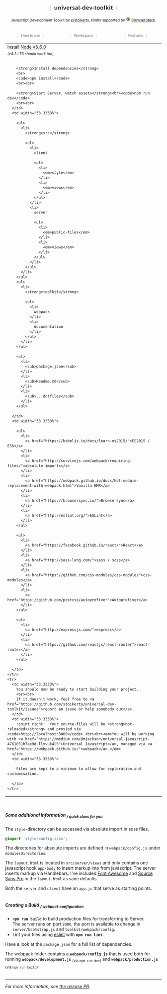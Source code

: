 <img src="/toolkit/documentation/logo.jpg" alt="universal-dev-toolkit-logo">
<p align="center"><sub>Javascript Development Toolkit by <a href="https://twitter.com/stoikerty">@stoikerty</a>, kindly supported by <a href="https://www.browserstack.com/"><img src="/toolkit/documentation/browserstack-logo.png" alt="BrowserStack-Image"></a> <a href="https://www.browserstack.com">BrowserStack</a>.</sub></p>

<br>
<img src="/toolkit/documentation/top-headers.jpg" alt="universal-dev-toolkit-logo">
<br>

<table>
  <tbody>
    <tr>
      <td width="33.3333%">
        Install <a href="https://nodejs.org/">Node v5.6.0</a>
        <br>
        <sub><em>(v4.2 LTS should work too)</em></sub>
        <br><br>

        <strong>Install dependencies</strong>
        <br>
        <code>npm install</code>
        <br><br>

        <strong>Start Server, watch assets</strong><br><code>npm run dev</code>
        <br><br>
      </td>
      <td width="33.3333%">

        <ul>
          <li>
            <strong>src</strong>

            <ul>
              <li>
                client

                <ul>
                  <li>
                    <em>style</em>
                  </li>
                  <li>
                    <em>views</em>
                  </li>
                </ul>
              </li>
              <li>
                server

                <ul>
                  <li>
                    <em>public-files</em>
                  </li>
                  <li>
                    <em>views</em>
                  </li>
                </ul>
              </li>
            </ul>
          </li>
        </ul>
        <ul>
          <li>
            <strong>toolkit</strong>

            <ul>
              <li>
                webpack
              </li>
              <li>
                documentation
              </li>
            </ul>
          </li>
        </ul>

        <ul>
          <li>
            <sub>package.json</sub>
          </li>
          <li>
            <sub>Readme.md</sub>
          </li>
          <li>
            <sub>...dotfiles</sub>
          </li>
        </ul>

      </td>
      <td width="33.3333%">

        <ul>
          <li>
            <a href="https://babeljs.io/docs/learn-es2015/">ES2015 / ES6</a>
          </li>
          <li>
            <a href="http://survivejs.com/webpack/requiring-files/">absolute imports</a>
          </li>
          <li>
            <a href="https://webpack.github.io/docs/hot-module-replacement-with-webpack.html">Vanilla HMR</a>
          </li>
          <li>
            <a href="https://browsersync.io/">Browsersync</a>
          </li>
          <li>
            <a href="http://eslint.org/">ESLint</a>
          </li>
        </ul>

        <ul>
          <li>
            <a href="https://facebook.github.io/react/">React</a>
          </li>
          <li>
            <a href="http://sass-lang.com/">sass / scss</a>
          </li>
          <li>
            <a href="https://github.com/css-modules/css-modules">css-modules</a>
          </li>
          <li>
            <a href="https://github.com/postcss/autoprefixer">Autoprefixer</a>
          </li>
        </ul>

        <ul>
          <li>
            <a href="http://expressjs.com/">express</a>
          </li>
          <li>
            <a href="https://github.com/reactjs/react-router">react-router</a>
          </li>
        </ul>

      </td>
    </tr>
    <tr>
      <td width="33.3333%">
        You should now be ready to start building your project.
        <br><br>
        If it doesn't work, feel free to <a href="https://github.com/stoikerty/universal-dev-toolkit/issues">report an issue or help somebody out</a>.
      </td>
      <td width="33.3333%">
        :point_right:  Your source-files will be <strong>hot-reloaded</strong> and proxied via <code>http://localhost:3000</code>.<br><br><em>You will be working with <a href="https://medium.com/@mjackson/universal-javascript-4761051b7ae9#.llvvuk4l5">Universal Javascript</a>, managed via <a href="https://webpack.github.io/">webpack</a>.</em>        
      </td>
      <td width="33.3333%">

        Files are kept to a minimum to allow for exploration and customisation.

      </td>
    </tr>
  </tbody>
</table>

<br>

##### Some additional information <sub>/ quick clues for you</sub>

The `style`-directory can be accessed via absolute import in scss files.
```scss
@import 'style/config.scss';
```
The directories for absolute imports are defined in `webpack/config.js` under `modulesDirectories`.

The `layout.html` is located in `src/server/views` and only contains one javascript hook `app-body` to insert markup into from javascript. The server inserts markup via Handlebars. I've included [Font Awesome](http://fortawesome.github.io/Font-Awesome/) and [Source Sans Pro](https://www.google.com/fonts/specimen/Source+Sans+Pro) in the `layout.html` as sane defaults.

Both the `server` and `client` have an `app.js` that serve as starting points.
<br><br>

##### Creating a Build <sub>/ webpack configuration</sub>
- **`npm run build`** to build production files for transferring to Server.<br>The server runs on port `2000`, the port is available to change in `server/bootstrap.js` and `toolkit/webpack/config`.
- Lint your files using [eslint](http://eslint.org/) with **`npm run lint`**.

Have a look at the `package.json` for a full list of dependencies.

The webpack folder contains a **`webpack/config.js`** that is used both for running **`webpack/development.js`** <sub>(via `npm run dev`)</sub> and **`webpack/production.js`** <sub>(via `npm run build`)</sub>.
<br><br>

---

*For more information, see [the release PR](https://github.com/stoikerty/universal-dev-toolkit/pull/1).*

